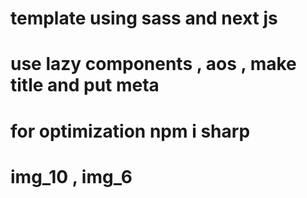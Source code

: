 # template using sass and next js 
# use lazy components , aos , make title and put meta 
# for optimization npm i sharp
# img_10 , img_6